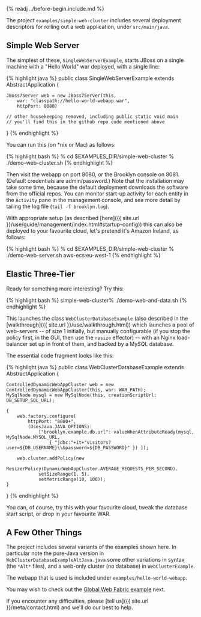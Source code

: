 
        
{% readj ../before-begin.include.md %}

The project ``examples/simple-web-cluster`` includes several deployment descriptors 
for rolling out a web application, under ``src/main/java``.

## Simple Web Server

The simplest of these, ``SingleWebServerExample``, starts JBoss on a single machine with a "Hello World" war deployed,
with a single line:

{% highlight java %}
public class SingleWebServerExample extends AbstractApplication {

    JBoss7Server web = new JBoss7Server(this, 
        war: "classpath://hello-world-webapp.war", 
        httpPort: 8080)
        
    // other housekeeping removed, including public static void main
    // you'll find this in the github repo code mentioned above
     
}
{% endhighlight %}

You can run this (on *nix or Mac) as follows:

{% highlight bash %}
% cd $EXAMPLES_DIR/simple-web-cluster
% ./demo-web-cluster.sh
{% endhighlight %}


Then visit the webapp on port 8080, or the Brooklyn console on 8081.  (Default credentials are admin/password.)
Note that the installation may take some time, because the default deployment downloads the software from
the official repos.  You can monitor start-up activity for each entity in the ``Activity`` pane in the management console,
and see more detail by tailing the log file (``tail -f brooklyn.log``).

With appropriate setup (as described [here]({{ site.url }}/use/guide/management/index.html#startup-config)) 
this can also be deployed to your favourite cloud, let's pretend it's Amazon Ireland, as follows: 

{% highlight bash %}
% cd $EXAMPLES_DIR/simple-web-cluster
% ./demo-web-server.sh aws-ecs:eu-west-1
{% endhighlight %}


## Elastic Three-Tier

Ready for something more interesting?  Try this:

{% highlight bash %}
simple-web-cluster% ./demo-web-and-data.sh
{% endhighlight %}

This launches the class ``WebClusterDatabaseExample`` (also described in the [walkthrough]({{ site.url }}/use/walkthrough.html))
which launches a pool of web-servers -- of size 1 initially,
but manually configurable (if you stop the policy first, in the GUI, then use the ``resize`` effector) --
with an Nginx load-balancer set up in front of them, and backed by a MySQL database.

The essential code fragment looks like this:

{% highlight java %}
public class WebClusterDatabaseExample extends AbstractApplication {
    
    ControlledDynamicWebAppCluster web = new ControlledDynamicWebAppCluster(this, war: WAR_PATH);
    MySqlNode mysql = new MySqlNode(this, creationScriptUrl: DB_SETUP_SQL_URL);

    {
        web.factory.configure(
            httpPort: "8080+", 
            (UsesJava.JAVA_OPTIONS):
                ["brooklyn.example.db.url": valueWhenAttributeReady(mysql, MySqlNode.MYSQL_URL,
                    { "jdbc:"+it+"visitors?user=${DB_USERNAME}\\&password=${DB_PASSWORD}" }) ]);

        web.cluster.addPolicy(new
            ResizerPolicy(DynamicWebAppCluster.AVERAGE_REQUESTS_PER_SECOND).
                setSizeRange(1, 5).
                setMetricRange(10, 100));
    }
}
{% endhighlight %}

You can, of course, try this with your favourite cloud, 
tweak the database start script, or drop in your favourite WAR.


## A Few Other Things

The project includes several variants of the examples shown here.
In particular note the pure-Java version in `WebClusterDatabaseExampleAltJava.java`
some other variations in syntax (the `*Alt*` files), and a
web-only cluster (no database) in ``WebClusterExample``.

The webapp that is used is included under ``examples/hello-world-webapp``.

You may wish to check out the [Global Web Fabric example](../global-web-fabric) next.

If you encounter any difficulties, please [tell us]({{ site.url }}/meta/contact.html) and we'll do our best to help.
